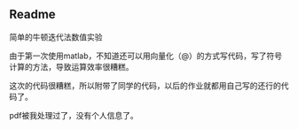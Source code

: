 ## Readme

简单的牛顿迭代法数值实验



由于第一次使用matlab，不知道还可以用向量化（@）的方式写代码，写了符号计算的方法，导致运算效率很糟糕。

这次的代码很糟糕，所以附带了同学的代码，以后的作业就都用自己写的还行的代码了。

pdf被我处理过了，没有个人信息了。

